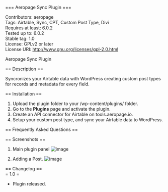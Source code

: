 === Aeropage Sync Plugin ===
 
Contributors: aeropage<br/>
Tags: Airtable, Sync, CPT, Custom Post Type, Divi<br/>
Requires at least: 6.0.2<br/>
Tested up to: 6.0.2<br/>
Stable tag: 1.0<br/>
License: GPLv2 or later<br/>
License URI: http://www.gnu.org/licenses/gpl-2.0.html<br/>
  
Aeropage Sync Plugin

== Description ==
  
Syncronizes your Airtable data with WordPress creating custom post types for records and metadata for every field.
  
== Installation ==
  
1. Upload the plugin folder to your /wp-content/plugins/ folder.
2. Go to the **Plugins** page and activate the plugin.
3. Create an API connector for Airtable on tools.aeropage.io.
4. Setup your custom post type, and sync your Airtable data to WordPress.
  
== Frequently Asked Questions ==
  
== Screenshots ==
1. Main plugin panel
![image](https://user-images.githubusercontent.com/46200125/195354839-2750b741-ddee-4470-9092-5a3f8bb05b3b.png)
 
2. Adding a Post. 
![image](https://user-images.githubusercontent.com/46200125/195353227-94b6d11c-b74c-4bb4-965a-ee3563d1fffc.png)

== Changelog ==
<br/>
= 1.0 =
<br/>
* Plugin released. 
